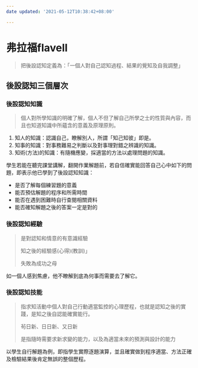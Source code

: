 ```yaml
---
date updated: '2021-05-12T10:38:42+08:00'

---
```


# 弗拉福flavell

> 把後設認知定義為：「一個人對自己認知過程、結果的覺知及自我調整」

## 後設認知三個層次

### 後設認知知識

> 個人對所學知識的明確了解，個人不但了解自己所學之士的性質與內容，而且也知道知識中所蘊含的意義及原理原則。

1.  知人的知識：認識自己，瞭解別人，所謂「知己知彼」即是。
2.  知事的知識：對事務難易之判斷以及對事理對錯之辨識的知識。
3.  知術(方法)的知識：有隨機應變，採適當的方法以處理問題的知識。

學生若能在聽完課堂講解，翻開作業解題前，若自信確實能回答自己心中如下的問題，即表示他已學到了後設認知知識：

-   是否了解每個練習題的意義
-   能否預估解題的程序和所需時間
-   能否在遇到困難時自行查閱相關資料
-   能否確知解題之後的答案一定是對的

### 後設認知經驗

> 是對認知和情意的有意識經驗
>
> 知之後的經驗感(心得)(教訓)」
>
> 失敗為成功之母

如一個人感到焦慮，他不瞭解到底為何事而需要去了解它。

### 後設認知技能

> 指求知活動中個人對自己行動適當監控的心理歷程，也就是認知之後的實踐，是知之後自認能確實能行。
>
> 茍日新、日日新、又日新
>
> 是指隨時需要求新求變的能力，以及為適當未來的預測與設計的能力

以學生自行解題為例，即指學生實際逐題演算，並且確實做到程序適當、方法正確及檢驗結果後肯定無誤的整個歷程。
